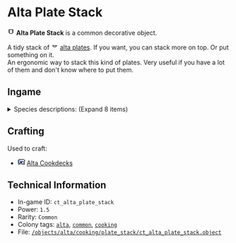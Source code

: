 # Alta Plate Stack

<img src="https://raw.githubusercontent.com/Ceterai/Enternia/main/objects/alta/cooking/plate_stack/icon.png" alt="Alta Plate Stack icon" loading="lazy" height=16px width="auto" /> **Alta Plate Stack** is a common decorative object.

A tidy stack of <img src="https://raw.githubusercontent.com/Ceterai/Enternia/main/objects/alta/cooking/plate/icon.png" alt="Alta Plate icon" loading="lazy" height=16px width="auto" /> [alta plates](https://ceterai.github.io/MyEnternia/Wiki/AltaPlate). If you want, you can stack more on top. Or put something on it.  
An ergonomic way to stack this kind of plates. Very useful if you have a lot of them and don't know where to put them.

## Ingame

<details markdown="1"><summary>Species descriptions: (Expand 8 items)</summary>

- Alta: This stack of plates gives this place a strong kitchen vibe.
- Apex: A little clay plate.
- Avian: A dish on which food is served.
- Floran: Plate needss food. Floran hungry.
- Glitch: Humbled. A simple clay plate.
- Human: A very simple pottery plate.
- Hylotl: A rounded clay plate.
- Novakid: Small clay plate.

</details>

## Crafting

Used to craft:

- <img src="https://raw.githubusercontent.com/Ceterai/Enternia/main/objects/alta/cooking/cookdecks/icon.png" alt="Alta Cookdecks icon" loading="lazy" height=16px width="auto" /> [Alta Cookdecks](https://ceterai.github.io/MyEnternia/Wiki/AltaCookdecks)

## Technical Information

- In-game ID: `ct_alta_plate_stack`
- Power: `1.5`
- Rarity: `Common`
- Colony tags: [`alta`](https://ceterai.github.io/MyEnternia/Wiki/Tags/Alta), [`common`](https://ceterai.github.io/MyEnternia/Wiki/Tags/Common), [`cooking`](https://ceterai.github.io/MyEnternia/Wiki/Tags/Cooking)
- File: [`/objects/alta/cooking/plate_stack/ct_alta_plate_stack.object`](https://github.com/Ceterai/Enternia/blob/main/objects/alta/cooking/plate_stack/ct_alta_plate_stack.object)
